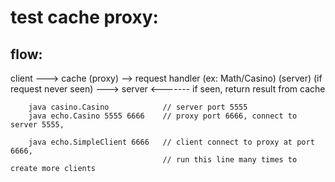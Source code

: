 


# test cache proxy:


## flow: 
 client   ---> cache (proxy)  --> request handler (ex: Math/Casino)  (server)
             (if request never seen) ---> server
          <-------   if seen, return result from cache

```agsl
    java casino.Casino            // server port 5555
    java echo.Casino 5555 6666    // proxy port 6666, connect to server 5555, 
    
    java echo.SimpleClient 6666   // client connect to proxy at port 6666, 
                                  // run this line many times to create more clients
```


